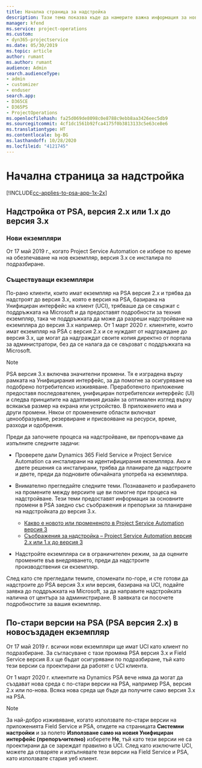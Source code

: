 ```yaml
---
title: Начална страница за надстройка
description: Тази тема показва къде да намерите важна информация за новите и променените функции в Dynamics 365 Project Service Automation и процеса за надстройване до най-новата версия.
manager: kfend
ms.service: project-operations
ms.custom:
- dyn365-projectservice
ms.date: 05/30/2019
ms.topic: article
author: rumant
ms.author: rumant
audience: Admin
search.audienceType:
- admin
- customizer
- enduser
search.app:
- D365CE
- D365PS
- ProjectOperations
ms.openlocfilehash: fa25d069de8098c0e8788c9ebb8aa3426eec5db9
ms.sourcegitcommit: 4cf1dc1561b92fca4175f0b3813133c5e63ce8e6
ms.translationtype: HT
ms.contentlocale: bg-BG
ms.lasthandoff: 10/28/2020
ms.locfileid: "4121745"
---
```

# <a name="upgrade-home-page"></a>Начална страница за надстройка

[!INCLUDE[cc-applies-to-psa-app-1x-2x](../includes/cc-applies-to-psa-app-1x-2x.md)]

## <a name="upgrade-from-psa-version-2x-or-1x-to-version-3x"></a>Надстройка от PSA, версия 2.x или 1.x до версия 3.x

### <a name="new-instances"></a>Нови екземпляри

От 17 май 2019 г., когато Project Service Automation се избере по време на обезпечаване на нов екземпляр, версия 3.x се инсталира по подразбиране.

### <a name="existing-instances"></a>Съществуващи екземпляри

По-рано клиенти, които имат екземпляр на PSA версия 2.x и трябва да надстроят до версия 3.x, която е версия на PSA, базирана на Унифициран интерфейс на клиент (UCI), трябваше да се свържат с поддръжката на Microsoft и да предоставят подробности за техния екземпляр, така че поддръжката да може да разреши надстройване на екземпляра до версия 3.x например. От 1 март 2020 г. клиентите, които имат екземпляр на PSA с версия 2.x и се нуждаят от надграждане до версия 3.x, ще могат да надграждат своите копия директно от портала за администратори, без да се налага да се свързват с поддръжката на Microsoft.  

> [!NOTE]
> PSA версия 3.x включва значителни промени. Тя е изградена върху рамката на Унифицирания интерфейс, за да помогне за осигуряване на подобрено потребителско изживяване. Преработеното приложение предоставя последователен, унифициран потребителски интерфейс (UI) и следва принципите на адаптивния дизайн за оптимален изглед върху всякакъв размер на екрана или устройство. В приложението има и други промени. Някои от променените области включват ценообразуване, резервиране и присвояване на ресурси, време, разходи и одобрения.

Преди да започнете процеса на надстройване, ви препоръчваме да изпълните следните задачи:

- Проверете дали Dynamics 365 Field Service и Project Service Automation са инсталирани на идентифицирания екземпляра. Ако и двете решения са инсталирани, трябва да планирате да надстроите и двете, преди да подновите обичайната употреба на екземпляра.
- Внимателно прегледайте следните теми. Познаването и разбирането на промените между версиите ще ви помогне при процеса на надстройване. Тези теми предоставят информация за основните промени в PSA заедно със съображения и препоръки за планиране на надстройката до версия 3.x.

    - [Какво е новото или промененото в Project Service Automation версия 3](whats-new-changed-v3.md)
    - [Съображения за надстройка – Project Service Automation версия 2.x или 1.x до версия 3](upgrade-v3.md)

- Надстройте екземпляра си в ограничителен режим, за да оцените промените във внедряването, преди да надстроите производствения си екземпляр.

След като сте прегледали темите, споменати по-горе, и сте готови да надстроите до PSA версия 3.x или версия, базирана на UCI, подайте заявка до поддръжката на Microsoft, за да направите надстройката налична от центъра за администриране. В заявката си посочете подробностите за вашия екземпляр.

## <a name="older-versions-of-psa-psa-version-2x-in-a-newly-created-instance"></a>По-стари версии на PSA (PSA версия 2.x) в новосъздаден екземпляр

От 17 май 2019 г. всички нови екземпляри ще имат UCI като клиент по подразбиране. За съгласуване с тази промяна PSA версия 3.x и Field Service версия 8.x ще бъдат осигурявани по подразбиране, тъй като тези версии са проектирани да работят с UCI клиента.

От 1 март 2020 г. клиентите на Dynamics PSA вече няма да могат да създават нова среда с по-стари версии на PSA, например PSA, версия 2.x или по-нова. Всяка нова среда ще бъде да получите само версия 3.x на PSA.

> [!NOTE]
> За най-добро изживяване, когато използвате по-стари версии на приложенията Field Service и PSA, отидете на страницата **Системни настройки** и за полето **Използване само на новия Унифициран интерфейс (препоръчително)** изберете **Не**, тъй като тези версии не са проектирани да се зареждат правилно в UCI. След като изключите UCI, можете да отваряте и изпълнявате тези версии на Field Service и PSA, като използвате стария уеб клиент. 
